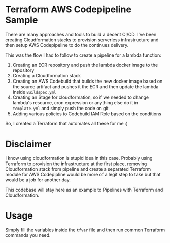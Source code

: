 # Terraform AWS Codepipeline Sample

<p>There are many approaches and tools to build a decent CI/CD.
I've been creating Cloudformation stacks to provision serverless infrastructure and then setup AWS Codepipeline to do the continues delivery.</p>

This was the flow I had to follow to create a pipeline for a lambda function:

1. Creating an ECR repository and push the lambda docker image to the repository
2. Creating a Cloudformation stack
3. Creating an AWS Codebuild that builds the new docker image based on the source artifact and pushes it the ECR and then update the lambda inside `Buildspec.yml`
4. Creating an Stage for cloudformation, so if we needed to change lambda's resource, cron expression or anything else do it in `template.yml` and simply push the code on git
5. Adding various policies to Codebuild IAM Role based on the conditions

<p>So, I created a Terraform that automates all these for me :) </p>

# Disclaimer

<p> I know using cloudformation is stupid idea in this case.
Probably using Terraform to provision the infrastructure at the first place, removing Cloudformation stack from pipeline and create a separated Terraform module for AWS Codepipline would be more of a legit step to take
but that would be a job for another day. </p>
This codebase will stay here as an example to Pipelines with Terraform and Cloudformation.

# Usage 

Simply fill the variables inside the `tfvar` file and then run common Terraform commands you need.





